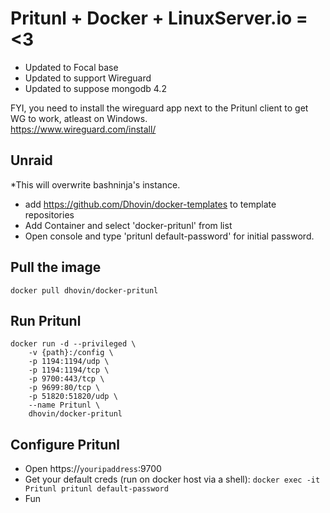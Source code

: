 # Pritunl + Docker + LinuxServer.io = <3

- Updated to Focal base
- Updated to support Wireguard 
- Updated to suppose mongodb 4.2

FYI, you need to install the wireguard app next to the Pritunl client to get WG to work, atleast on Windows. \
https://www.wireguard.com/install/ 

## Unraid
*This will overwrite bashninja's instance.
- add https://github.com/Dhovin/docker-templates to template repositories
- Add Container and select 'docker-pritunl' from list 
- Open console and type 'pritunl default-password' for initial password.

## Pull the image

    docker pull dhovin/docker-pritunl

## Run Pritunl

    docker run -d --privileged \
        -v {path}:/config \
        -p 1194:1194/udp \
        -p 1194:1194/tcp \
        -p 9700:443/tcp \
        -p 9699:80/tcp \
        -p 51820:51820/udp \
        --name Pritunl \
        dhovin/docker-pritunl

## Configure Pritunl

* Open https://`youripaddress`:9700
* Get your default creds (run on docker host via a shell): `docker exec -it Pritunl pritunl default-password`
* Fun
